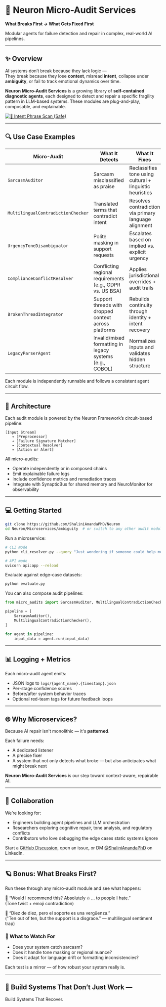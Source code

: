 # 🧠 Neuron Micro-Audit Services
**What Breaks First → What Gets Fixed First**

Modular agents for failure detection and repair in complex, real-world AI pipelines.

---

## ✨ Overview

AI systems don’t break because they lack logic —  
They break because they lose **context**, misread **intent**, collapse under **ambiguity**, or fail to track emotional dynamics over time.

**Neuron Micro-Audit Services** is a growing library of **self-contained diagnostic agents**, each designed to detect and repair a specific fragility pattern in LLM-based systems. These modules are plug-and-play, composable, and explainable.

[![🧠 Intent Phrase Scan (Safe)](https://github.com/ShaliniAnandaPhD/Neuron/actions/workflows/check_message_intent_keyword.yml/badge.svg?branch=main)](https://github.com/ShaliniAnandaPhD/Neuron/actions/workflows/check_message_intent_keyword.yml)

---

## 🔍 Use Case Examples

| Micro-Audit | What It Detects | What It Fixes |
|-------------|------------------|----------------|
| `SarcasmAuditor` | Sarcasm misclassified as praise | Reclassifies tone using cultural + linguistic heuristics |
| `MultilingualContradictionChecker` | Translated terms that contradict intent | Resolves contradiction via primary language alignment |
| `UrgencyToneDisambiguator` | Polite masking in support requests | Escalates based on implied vs. explicit urgency |
| `ComplianceConflictResolver` | Conflicting regional requirements (e.g., GDPR vs. US BSA) | Applies jurisdictional overrides + audit trails |
| `BrokenThreadIntegrator` | Support threads with dropped context across platforms | Rebuilds continuity through identity + intent recovery |
| `LegacyParserAgent` | Invalid/mixed formatting in legacy systems (e.g., COBOL) | Normalizes inputs and validates hidden structure |

Each module is independently runnable and follows a consistent agent circuit flow.

---

## 🧬 Architecture

Each audit module is powered by the Neuron Framework’s circuit-based pipeline:

```text
[Input Stream] 
   → [Preprocessor] 
   → [Failure Signature Matcher] 
   → [Contextual Resolver] 
   → [Action or Alert]
```

All micro-audits:
- Operate independently or in composed chains
- Emit explainable failure logs
- Include confidence metrics and remediation traces
- Integrate with SynapticBus for shared memory and NeuroMonitor for observability

---

## 💻 Getting Started

```bash
git clone https://github.com/ShaliniAnandaPhD/Neuron
cd Neuron/Microservices/ambiguity  # or switch to any other audit module
```

Run a microservice:

```bash
# CLI mode
python cli_resolver.py --query "Just wondering if someone could help me with my account issue."

# API mode
uvicorn api:app --reload
```

Evaluate against edge-case datasets:

```bash
python evaluate.py
```

You can also compose audit pipelines:

```python
from micro_audits import SarcasmAuditor, MultilingualContradictionChecker

pipeline = [
    SarcasmAuditor(),
    MultilingualContradictionChecker(),
]

for agent in pipeline:
    input_data = agent.run(input_data)
```

---

## 📊 Logging + Metrics

Each micro-audit agent emits:
- JSON logs to `logs/{agent_name}.{timestamp}.json`
- Per-stage confidence scores
- Before/after system behavior traces
- Optional red-team tags for future feedback loops

---

## 🌐 Why Microservices?

Because AI repair isn't monolithic — it's **patterned**.

Each failure needs:
- A dedicated listener
- A precise fixer
- A system that not only detects what broke — but also anticipates what might break next

**Neuron Micro-Audit Services** is our step toward context-aware, repairable AI.

---

## 🤝 Collaboration

We’re looking for:
- Engineers building agent pipelines and LLM orchestration
- Researchers exploring cognitive repair, tone analysis, and regulatory conflicts
- Contributors who love debugging the edge cases static systems ignore

Start a [GitHub Discussion](https://github.com/ShaliniAnandaPhD/Neuron/discussions), open an issue, or DM [@ShaliniAnandaPhD](https://www.linkedin.com/in/shaliniananda/) on LinkedIn.

---

## 🪐 Bonus: What Breaks First?

Run these through any micro-audit module and see what happens:

💬 “Would I recommend this? Absolutely 🔥 … to people I hate.”  
(Tone twist + emoji contradiction)

💬 “Diez de diez, pero el soporte es una vergüenza.”  
("Ten out of ten, but the support is a disgrace." — multilingual sentiment trap)

### 🎯 What to Watch For
- Does your system catch sarcasm?
- Does it handle tone masking or regional nuance?
- Does it adapt for language drift or formatting inconsistencies?

Each test is a mirror — of how robust your system really is.

---

## 🧠 Build Systems That Don’t Just Work —  
Build Systems That Recover.

